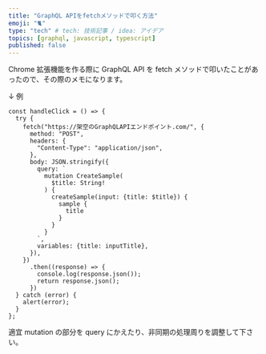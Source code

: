 ```yaml
---
title: "GraphQL APIをfetchメソッドで叩く方法"
emoji: "🐈"
type: "tech" # tech: 技術記事 / idea: アイデア
topics: [graphql, javascript, typescript]
published: false
---
```


Chrome 拡張機能を作る際に GraphQL API を fetch メソッドで叩いたことがあったので、その際のメモになります。

↓ 例

```tsx:sample.tsx
const handleClick = () => {
  try {
    fetch("https://架空のGraphQLAPIエンドポイント.com/", {
      method: "POST",
      headers: {
        "Content-Type": "application/json",
      },
      body: JSON.stringify({
        query: `
          mutation CreateSample(
            $title: String!
          ) {
            createSample(input: {title: $title}) {
              sample {
                title
              }
            }
          }
        `,
        variables: {title: inputTitle},
      }),
    })
      .then((response) => {
        console.log(response.json());
        return response.json();
      })
  } catch (error) {
    alert(error);
  }
};
```

適宜 mutation の部分を query にかえたり、非同期の処理周りを調整して下さい。
